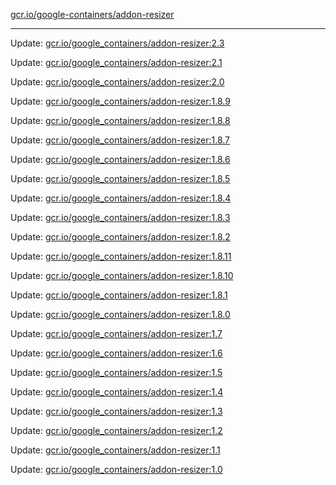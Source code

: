 [gcr.io/google-containers/addon-resizer](https://hub.docker.com/r/cruse/addon-resizer/tags/) 

----
Update: [gcr.io/google_containers/addon-resizer:2.3](https://hub.docker.com/r/cruse/addon-resizer/tags/)

Update: [gcr.io/google_containers/addon-resizer:2.1](https://hub.docker.com/r/cruse/addon-resizer/tags/)

Update: [gcr.io/google_containers/addon-resizer:2.0](https://hub.docker.com/r/cruse/addon-resizer/tags/)

Update: [gcr.io/google_containers/addon-resizer:1.8.9](https://hub.docker.com/r/cruse/addon-resizer/tags/)

Update: [gcr.io/google_containers/addon-resizer:1.8.8](https://hub.docker.com/r/cruse/addon-resizer/tags/)

Update: [gcr.io/google_containers/addon-resizer:1.8.7](https://hub.docker.com/r/cruse/addon-resizer/tags/)

Update: [gcr.io/google_containers/addon-resizer:1.8.6](https://hub.docker.com/r/cruse/addon-resizer/tags/)

Update: [gcr.io/google_containers/addon-resizer:1.8.5](https://hub.docker.com/r/cruse/addon-resizer/tags/)

Update: [gcr.io/google_containers/addon-resizer:1.8.4](https://hub.docker.com/r/cruse/addon-resizer/tags/)

Update: [gcr.io/google_containers/addon-resizer:1.8.3](https://hub.docker.com/r/cruse/addon-resizer/tags/)

Update: [gcr.io/google_containers/addon-resizer:1.8.2](https://hub.docker.com/r/cruse/addon-resizer/tags/)

Update: [gcr.io/google_containers/addon-resizer:1.8.11](https://hub.docker.com/r/cruse/addon-resizer/tags/)

Update: [gcr.io/google_containers/addon-resizer:1.8.10](https://hub.docker.com/r/cruse/addon-resizer/tags/)

Update: [gcr.io/google_containers/addon-resizer:1.8.1](https://hub.docker.com/r/cruse/addon-resizer/tags/)

Update: [gcr.io/google_containers/addon-resizer:1.8.0](https://hub.docker.com/r/cruse/addon-resizer/tags/)

Update: [gcr.io/google_containers/addon-resizer:1.7](https://hub.docker.com/r/cruse/addon-resizer/tags/)

Update: [gcr.io/google_containers/addon-resizer:1.6](https://hub.docker.com/r/cruse/addon-resizer/tags/)

Update: [gcr.io/google_containers/addon-resizer:1.5](https://hub.docker.com/r/cruse/addon-resizer/tags/)

Update: [gcr.io/google_containers/addon-resizer:1.4](https://hub.docker.com/r/cruse/addon-resizer/tags/)

Update: [gcr.io/google_containers/addon-resizer:1.3](https://hub.docker.com/r/cruse/addon-resizer/tags/)

Update: [gcr.io/google_containers/addon-resizer:1.2](https://hub.docker.com/r/cruse/addon-resizer/tags/)

Update: [gcr.io/google_containers/addon-resizer:1.1](https://hub.docker.com/r/cruse/addon-resizer/tags/)

Update: [gcr.io/google_containers/addon-resizer:1.0](https://hub.docker.com/r/cruse/addon-resizer/tags/)

